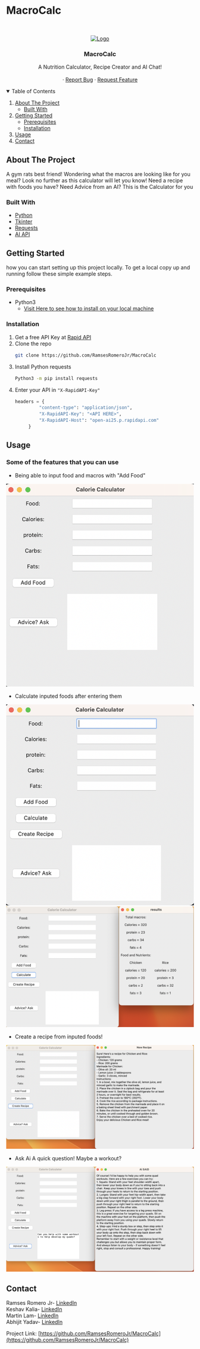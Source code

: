 # MacroCalc
<!-- PROJECT LOGO -->
<br />
<p align="center">
  <a href="https://github.com/RamsesRomeroJr/MacroCalc">
    <img src="https://freeiconshop.com/wp-content/uploads/edd/calculator-flat.png" alt="Logo" width="80" height="80">
  </a>

  <h3 align="center">MacroCalc</h3>

  <p align="center">
    A Nutrition Calculator, Recipe Creator and AI Chat!
    <br />
    <br />
    ·
    <a href="https://github.com/RamsesRomeroJr/MacroCalc/issues">Report Bug</a>
    ·
    <a href="https://github.com/RamsesRomeroJr/MacroCalc/issues">Request Feature</a>
  </p>
</p>



<!-- TABLE OF CONTENTS -->
<details open="open">
  <summary>Table of Contents</summary>
  <ol>
    <li>
      <a href="#about-the-project">About The Project</a>
      <ul>
        <li><a href="#built-with">Built With</a></li>
      </ul>
    </li>
    <li>
      <a href="#getting-started">Getting Started</a>
      <ul>
        <li><a href="#prerequisites">Prerequisites</a></li>
        <li><a href="#installation">Installation</a></li>
      </ul>
    </li>
    <li><a href="#usage">Usage</a></li>
    <li><a href="#contact">Contact</a></li>
  </ol>
</details>



<!-- ABOUT THE PROJECT -->
## About The Project

A gym rats best friend! Wondering what the macros are looking like for you meal? Look no further as this calculator will let you know!
Need a recipe with foods you have? Need Advice from an AI? This is the Calculator for you

### Built With

* [Python](https://www.python.org/)
* [Tkinter](https://docs.python.org/3/library/tkinter.html)
* [Requests](https://pypi.org/project/requests/)
* [AI API](https://rapidapi.com/InfinitiSync/api/open-ai25)



<!-- GETTING STARTED -->
## Getting Started

how you can start setting up this project locally.
To get a local copy up and running follow these simple example steps.

### Prerequisites

* Python3
  - [Visit Here to see how to install on your local machine](https://www.python.org/downloads/)

### Installation

1. Get a free API Key at [Rapid API](https://rapidapi.com/InfinitiSync/api/open-ai25)
2. Clone the repo
   ```sh
   git clone https://github.com/RamsesRomeroJr/MacroCalc
   ```
3. Install Python requests
   ```sh
   Python3 -m pip install requests
   ```
4. Enter your API in `"X-RapidAPI-Key"`
   ```py
   headers = {
            "content-type": "application/json",
            "X-RapidAPI-Key": "<API HERE>",
            "X-RapidAPI-Host": "open-ai25.p.rapidapi.com"
        }
   ```



<!-- USAGE EXAMPLES -->
## Usage

### Some of the features that you can use

- Being able to input food and macros with "Add Food"
<img src="./assets/CalcHome.png" />

- Calculate inputed foods after entering them
<img src="./assets/CaclulateFoods.png" />
<img src="./assets/Calculated.png" />

- Create a recipe from inputed foods!
<img src="./assets/Recipe.png" />

- Ask Ai A quick question! Maybe a workout?
<img src="./assets/Workout.png" />

<!-- CONTACT -->
## Contact

Ramses Romero Jr- [LinkedIn](https://www.linkedin.com/in/ramses-romero-jr/)
<br/>
Keshav Kalia- [LinkedIn](https://www.linkedin.com/in/keshavkalia4/)
<br/>
Martin Lam- [LinkedIn](https://www.linkedin.com/in/martin-lam-533190228/)
<br/>
Abhijit Yadav- [LinkedIn](https://www.linkedin.com/in/abhijit-yadav-783333260)

Project Link: [https://github.com/RamsesRomeroJr/MacroCalc](https://github.com/RamsesRomeroJr/MacroCalc)
